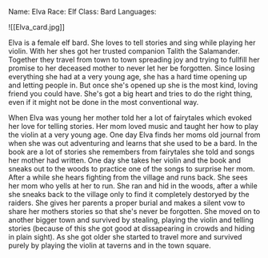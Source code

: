 Name: Elva
Race: Elf
Class: Bard
Languages: 

![[Elva_card.jpg]]

Elva is a female elf bard. She loves to tell stories and sing while playing her violin. With her
shes got her trusted companion Talith the Salamander. Together they travel from town to town
spreading joy and trying to fullfill her promise to her deceased mother to never let her be
forgotten. Since losing everything she had at a very young age, she has a hard time opening
up and letting people in. But once she's opened up she is the most kind, loving friend you could
have. She's got a big heart and tries to do the right thing, even if it might not be done in
the most conventional way.

When Elva was young her mother told her a lot of fairytales which evoked her love for
telling stories. Her mom loved music and taught her how to play the violin at a very young age.
One day Elva finds her moms old journal from when she was out adventuring and learns that she used to be a bard. In the book are a lot of stories she remembers from fairytales she told and songs her mother had written. One day she takes her violin and the book and sneaks out to the woods to practice one of the songs to surprise her mom. After a while she hears fighting from the village and runs back. She sees her mom who yells at her to run. She ran and hid in the woods, after a while she
sneaks back to the village only to find it completely destoryed by the raiders. She gives her parents
a proper burial and makes a silent vow to share her mothers stories so that she's never be forgotten.
She moved on to another bigger town and survived by stealing, playing the violin and telling stories
(because of this she got good at dissapearing in crowds and hiding in plain sight). As she got
older she started to travel more and survived purely by playing the violin at taverns and in the
town square.